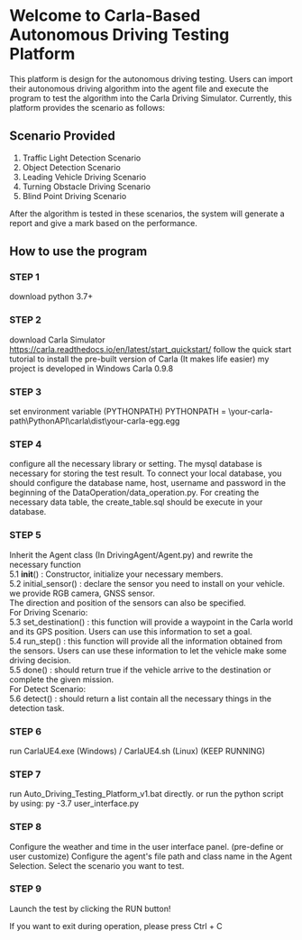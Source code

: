 # Welcome to Carla-Based Autonomous Driving Testing Platform

This platform is design for the autonomous driving testing. Users can import their autonomous driving algorithm into 
the agent file and execute the program to test the algorithm into the Carla Driving Simulator. 
Currently, this platform provides the scenario as follows:

## Scenario Provided
1. Traffic Light Detection Scenario
2. Object Detection Scenario
3. Leading Vehicle Driving Scenario
4. Turning Obstacle Driving Scenario
5. Blind Point Driving Scenario

After the algorithm is tested in these scenarios, the system will generate a report and give a mark based on the performance. 

## How to use the program
### STEP 1 
download python 3.7+

### STEP 2 
download Carla Simulator https://carla.readthedocs.io/en/latest/start_quickstart/ follow the quick start tutorial to 
install the pre-built version of Carla (It makes life easier) my project is developed in Windows Carla 0.9.8

### STEP 3 
set environment variable (PYTHONPATH) PYTHONPATH = \your-carla-path\PythonAPI\carla\dist\your-carla-egg.egg

### STEP 4 
configure all the necessary library or setting. The mysql database is necessary for storing the test result.
To connect your local database, you should configure the database name, host, username and password in the
beginning of the DataOperation/data_operation.py. For creating the necessary data table, the create_table.sql should
be execute in your database. 

### STEP 5 
Inherit the Agent class (In DrivingAgent/Agent.py) and rewrite the necessary function  
5.1 __init__() : Constructor, initialize your necessary members.  
5.2 initial_sensor() : declare the sensor you need to install on your vehicle. we provide RGB camera, GNSS sensor.  
The direction and position of the sensors can also be specified.  
For Driving Scenario:  
5.3 set_destination() : this function will provide a waypoint in the Carla world and its GPS position. Users can
use this information to set a goal.  
5.4 run_step() : this function will provide all the information obtained from the sensors. Users can use these
information to let the vehicle make some driving decision.  
5.5 done() : should return true if the vehicle arrive to the destination or complete the given mission.  
For Detect Scenario:  
5.6 detect() : should return a list contain all the necessary things in the detection task.  

### STEP 6 
run CarlaUE4.exe (Windows) / CarlaUE4.sh (Linux) (KEEP RUNNING) 

### STEP 7 
run Auto_Driving_Testing_Platform_v1.bat directly. or run the python script by using: 
py -3.7 user_interface.py

### STEP 8
Configure the weather and time in the user interface panel. (pre-define or user customize)
Configure the agent's file path and class name in the Agent Selection.
Select the scenario you want to test.

### STEP 9
Launch the test by clicking the RUN button!


If you want to exit during operation, please press Ctrl + C
